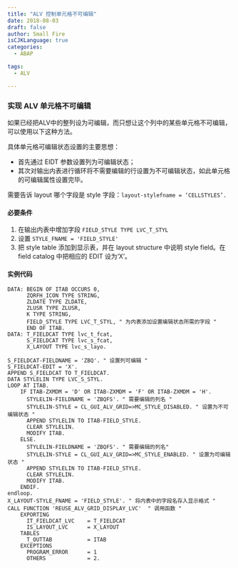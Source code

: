 ```yaml
---
title: "ALV 控制单元格不可编辑"
date: 2018-08-03
draft: false
author: Small Fire
isCJKLanguage: true
categories: 
  - ABAP

tags: 
  - ALV

---
```


### 实现 ALV 单元格不可编辑

如果已经把ALV中的整列设为可编辑，而只想让这个列中的某些单元格不可编辑，可以使用以下这种方法。

具体单元格可编辑状态设置的主要思想：

- 首先通过 EIDT 参数设置列为可编辑状态；
- 其次对输出内表进行循环将不需要编辑的行设置为不可编辑状态，如此单元格的可编辑属性设置完毕。

需要告诉 layout 哪个字段是 style 字段：`layout-stylefname = ‘CELLSTYLES’.`

#### 必要条件

1. 在输出内表中增加字段 `FIELD_STYLE TYPE LVC_T_STYL`
2. 设置 `STYLE_FNAME = 'FIELD_STYLE'`
3. 把 style table 添加到显示表，并在 layout structure 中说明 style field。在 field catalog 中把相应的 EDIT 设为‘X’。

#### 实例代码

```JS
DATA: BEGIN OF ITAB OCCURS 0,
      ZQRFH_ICON TYPE STRING,
      ZLDATE TYPE ZLDATE,
      ZLUSR TYPE ZLUSR,
      K TYPE STRING,
      FIELD_STYLE TYPE LVC_T_STYL, " 为内表添加设置编辑状态所需的字段 "
      END OF ITAB.
DATA: T_FIELDCAT TYPE lvc_t_fcat,
      S_FIELDCAT TYPE lvc_s_fcat,
      X_LAYOUT TYPE lvc_s_layo.
      
S_FIELDCAT-FIELDNAME = 'ZBQ'. " 设置列可编辑 "
S_FIELDCAT-EDIT = 'X'.
APPEND S_FIELDCAT TO T_FIELDCAT.
DATA STYLELIN TYPE LVC_S_STYL.
LOOP AT ITAB.
    IF ITAB-ZXMDM = 'D' OR ITAB-ZXMDM = 'F' OR ITAB-ZXMDM = 'H'.
      STYLELIN-FIELDNAME = 'ZBQFS'. " 需要编辑的列名 "
      STYLELIN-STYLE = CL_GUI_ALV_GRID=>MC_STYLE_DISABLED. " 设置为不可编辑状态 "
      APPEND STYLELIN TO ITAB-FIELD_STYLE.
      CLEAR STYLELIN.
      MODIFY ITAB.
    ELSE.
	  STYLELIN-FIELDNAME = 'ZBQFS'. " 需要编辑的列名"
	  STYLELIN-STYLE = CL_GUI_ALV_GRID=>MC_STYLE_ENABLED. " 设置为可编辑状态 "
	  APPEND STYLELIN TO ITAB-FIELD_STYLE.
      CLEAR STYLELIN.
      MODIFY ITAB.
    ENDIF.
endloop.
X_LAYOUT-STYLE_FNAME = 'FIELD_STYLE'. " 将内表中的字段名存入显示格式 "
CALL FUNCTION 'REUSE_ALV_GRID_DISPLAY_LVC'  " 调用函数 "
    EXPORTING
      IT_FIELDCAT_LVC    = T_FIELDCAT
      IS_LAYOUT_LVC      = X_LAYOUT
    TABLES
      T_OUTTAB           = ITAB
    EXCEPTIONS
      PROGRAM_ERROR      = 1
      OTHERS             = 2.
```




